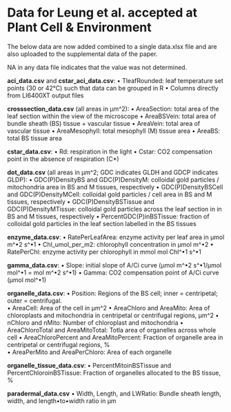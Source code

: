 # Data for Leung et al. accepted at Plant Cell & Environment

The below data are now added combined to a single data.xlsx file and are also uploaded to the supplemental data of the paper.

NA in any data file indicates that the value was not determined. 

**aci_data.csv** and **cstar_aci_data.csv**: 
• TleafRounded: leaf temperature set points (30 or 42°C) such that data can be grouped in R
• Columns directly from LI6400XT output files

**crosssection_data.csv** (all areas in µm^2):
• AreaSection: total area of the leaf section within the view of the microscope
• AreaBSVein: total area of bundle sheath (BS) tissue + vascular tissue
• AreaVein: total area of vascular tissue
• AreaMesophyll: total mesophyll (M) tissue area 
• AreaBS: total BS tissue area

**‌cstar_data.csv**:
• Rd: respiration in the light
• Cstar: CO2 compensation point in the absence of respiration (C*)

**dot_data.csv** (all areas in µm^2; GDC indicates GLDH and GDCP indicates GLDP):
• GDC(P)DensityBS	and GDC(P)DensityM: colloidal gold particles / mitochondria area in BS and M tissues, respectively
• GDC(P)DensityBSCell	and GDC(P)DensityMCell: colloidal gold particles / cell area in BS and M tissues, respectively
•	GDC(P)DensityBSTissue and	GDC(P)DensityMTissue: colloidal gold particles across the leaf section in in BS and M tissues, respectively	
•	PercentGDC(P)inBSTissue: fraction of colloidal gold particles in the leaf section labelled in the BS tissues

**enzyme_data.csv**:
• RatePerLeafArea: enzyme activity per leaf area in µmol m^•2 s^•1
• Chl_umol_per_m2: chlorophyll concentration in µmol m^•2
• RatePerChl: enzyme activity per chlorophyll in mmol mol Chl^•1 s^•1

**gamma_data.csv**:
• Slope: initial slope of A/Ci curve (µmol m^•2 s^•1/µmol mol^•1 = mol m^•2 s^•1) 
• Gamma: CO2 compensation point of A/Ci curve (µmol mol^•1)

**organelle_data.csv**:
• Position: Regions of the BS cell; inner = centripetal; outer = centrifugal.	
• AreaCell: Area of the cell in µm^2
• AreaChloro and AreaMito: Area of chloroplasts and mitochondria in centripetal or centrifugal regions, µm^2
• nChloro and	nMito: Number of chloroplast and mitochondria
• AreaChloroTotal	and AreaMitoTotal: Totla area of organelles across whole cell
• AreaChloroPercent and	AreaMitoPercent: Fraction of organelle area in centripetal or centrifugal regions, %	
• AreaPerMito	and AreaPerChloro: Area of each organelle

**organelle_tissue_data.csv**:
• PercentMitoinBSTissue	and PercentChloroinBSTissue: Fraction of organelles allocated to the BS tissue, %

**paradermal_data.csv**
• Width, Length, and LWRatio: Bundle sheath length, width, and length•to•width ratio in µm



